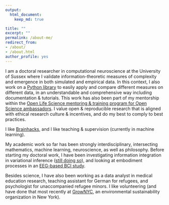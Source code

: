 ```yaml
---
output: 
  html_document:
    keep_md: true

title: ""
excerpt: ""
permalink: /about-me/
redirect_from:
- /about/
- /about.html
author_profile: yes
---
```


I am a doctoral researcher in computational neuroscience at the University of Sussex where I validate information-theoretic measures of complexity and emergence in both simulated and empirical data. In this context, I also work on a [Python library](https://openlifesci.org/posts/2022/03/17/ols-4-participant-nadine-spychala/) to easily apply and compare different measures on different data, in an understandable and comprehensive way including documentation & tutorials. This work has also been part of my mentorship within the [Open Life Science mentoring & training program for Open Science ambassadors](https://openlifesci.org/). I value open & reproducible research that is aligned with ethical research culture & incentives, and do my best to comply to best practices.

I like [Brainhacks](https://brainhack.org/), and I like teaching & supervision (currently in machine learning).

My academic work so far has been strongly interdisciplinary, intersecting mathematics, machine learning, neuroscience, as well as philosophy. Before starting my doctoral work, I have been investigating information integration in variational inference ([still doing so](https://github.com/nadinespy/IntegratedInformationInVariationalInference)), and looking at embodiment processes in an [EEG-based BCI study](https://www.frontiersin.org/articles/10.3389/fnhum.2019.00461/full). 

Besides science, I have also been working as a data analyst in medical education research, teaching assistant for German for refugees, and psychologist for unaccompanied refugee minors. I like volunteering (and have done that most recently at [GrowNYC](https://www.grownyc.org/), an environmental sustainability organization in New York).  


